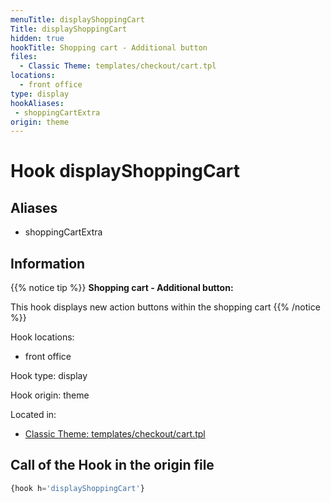 ```yaml
---
menuTitle: displayShoppingCart
Title: displayShoppingCart
hidden: true
hookTitle: Shopping cart - Additional button
files:
  - Classic Theme: templates/checkout/cart.tpl
locations:
  - front office
type: display
hookAliases:
 - shoppingCartExtra
origin: theme
---
```


# Hook displayShoppingCart

## Aliases
 
 - shoppingCartExtra

## Information

{{% notice tip %}}
**Shopping cart - Additional button:** 

This hook displays new action buttons within the shopping cart
{{% /notice %}}

Hook locations: 
  - front office

Hook type: display

Hook origin: theme

Located in: 
  - [Classic Theme: templates/checkout/cart.tpl](https://github.com/PrestaShop/classic-theme/blob/develop/templates/checkout/cart.tpl)

## Call of the Hook in the origin file

```php
{hook h='displayShoppingCart'}
```